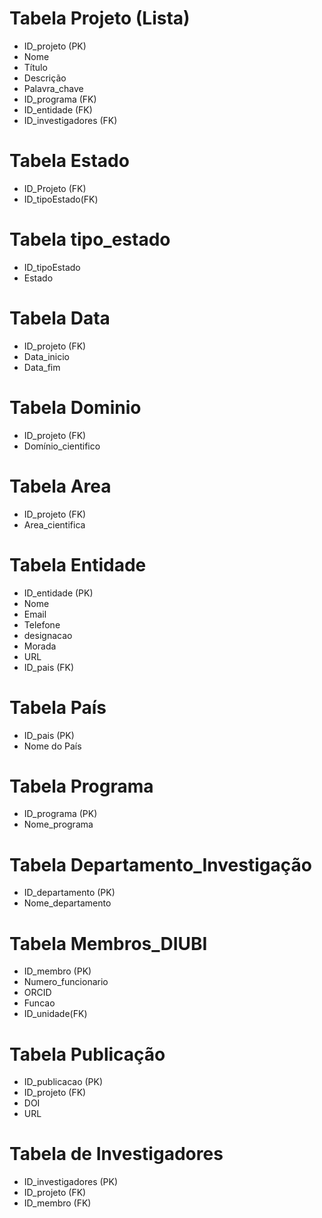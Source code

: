 # Tabela Projeto (Lista)
- ID_projeto (PK)
- Nome
- Título
- Descrição
- Palavra_chave
- ID_programa (FK)
- ID_entidade (FK)
- ID_investigadores (FK)

# Tabela Estado
- ID_Projeto (FK)
- ID_tipoEstado(FK)

# Tabela tipo_estado
- ID_tipoEstado
- Estado

# Tabela Data
- ID_projeto (FK)
- Data_inicio
- Data_fim

# Tabela Dominio
- ID_projeto (FK)
- Domínio_cientifico

# Tabela Area
- ID_projeto (FK)
- Area_cientifica

# Tabela Entidade
- ID_entidade (PK)
- Nome
- Email
- Telefone
- designacao
- Morada
- URL
- ID_pais (FK)

# Tabela País
- ID_pais (PK)
- Nome do País

# Tabela Programa
- ID_programa (PK)
- Nome_programa

# Tabela Departamento_Investigação 
- ID_departamento (PK)
- Nome_departamento

# Tabela Membros_DIUBI
- ID_membro (PK)
- Numero_funcionario
- ORCID
- Funcao
- ID_unidade(FK)

# Tabela Publicação
- ID_publicacao (PK)
- ID_projeto (FK)
- DOI
- URL

# Tabela de Investigadores
- ID_investigadores (PK)
- ID_projeto (FK)
- ID_membro (FK)
